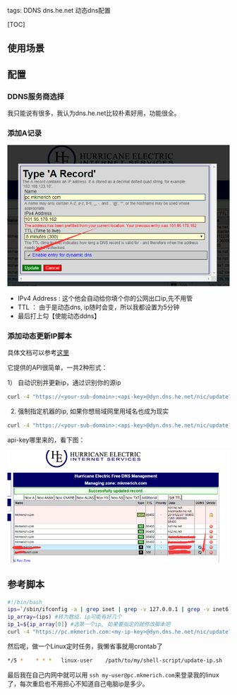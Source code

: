 tags: DDNS
    dns.he.net
    动态dns配置



[TOC]





## 使用场景



## 配置

### DDNS服务商选择

我只能说有很多，我认为dns.he.net比较朴素好用，功能很全。

### 添加A记录

![](ddns配置.png)

- IPv4 Address : 这个他会自动给你填个你的公网出口ip,先不用管
- TTL  ： 由于是动态dns, ip随时会变，所以我都设置为5分钟
- 最后打上勾【使能动态ddns】



### 添加动态更新IP脚本

具体文档可以参考[这里](https://dns.he.net/docs.html)

它提供的API很简单，一共2种形式：

1） 自动识别并更新ip，通过识别你的源ip

```bash
curl -4 "https://<your-sub-domain>:<api-key>@dyn.dns.he.net/nic/update?hostname=<your-sub-domain>"
```

2) 强制指定机器的ip, 如果你想局域网里用域名也成为现实

```bash
curl -4 "https://<your-sub-domain>:<api-key>@dyn.dns.he.net/nic/update?hostname=<your-sub-domain>&myip=192.168.2.3"
```



api-key哪里来的，看下图：

![](ddns-api-key.png)



 ## 参考脚本

```bash
#!/bin/bash
ips=`/sbin/ifconfig -a | grep inet | grep -v 127.0.0.1 | grep -v inet6 | awk '{print $2}' | tr -d "addrs"` 
ip_array=(ips) #转为数组，ip可能有好几个
ip_1=${ip_array[0]} #选第一个ip, 如果要指定的就修改脚本吧
curl -4 "https://pc.mkmerich.com:<my-ip-key>@dyn.dns.he.net/nic/update?hostname=pc.mkmerich.com&myip=${ip_1}"


```

然后呢，做一个Linux定时任务，我懒省事就用crontab了

```bash
*/5 *    * * *   linux-user    /path/to/my/shell-script/update-ip.sh
```



最后我在自己内网中就可以用  `ssh my-user@pc.mkmerich.com`来登录我的linux了，每次重启也不用担心不知道自己电脑ip是多少。







